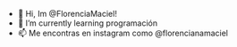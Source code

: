 - 👋 Hi, Im @FlorenciaMaciel! 
- 🌱 I’m currently learning  programación
- 📫 Me encontras en instagram como @florencianamaciel

<!---
FlorenciaMaciel/FlorenciaMaciel is a ✨ special ✨ repository because its `README.md` (this file) appears on your GitHub profile.
You can click the Preview link to take a look at your changes.
--->
